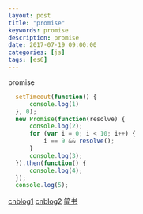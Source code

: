 ```yaml
---
layout: post
title: "promise"
keywords: promise
description: promise
date: 2017-07-19 09:00:00
categories: [js]
tags: [es6]
---
```



promise

```js
  setTimeout(function() {
      console.log(1)
  }, 0);
  new Promise(function(resolve) {
      console.log(2);
      for (var i = 0; i < 10; i++) {
          i == 9 && resolve();
      }
      console.log(3);
  }).then(function() {
      console.log(4);
  });
  console.log(5);
```

[cnblog1](http://www.cnblogs.com/3body/p/5691744.html)
[cnblog2](http://www.cnblogs.com/hity-tt/p/6733062.html)
[简书](http://www.jianshu.com/p/3ed992529cfc)





  